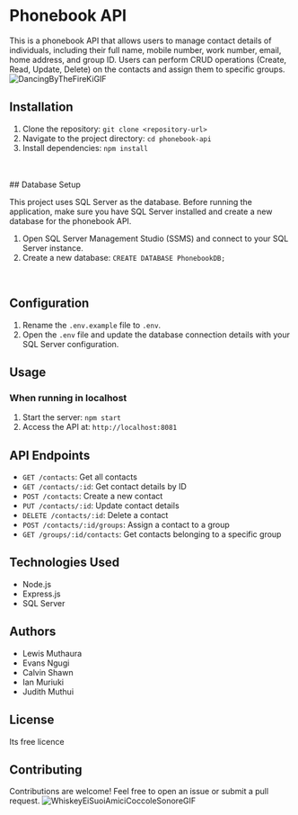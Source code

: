 # Phonebook API

This is a phonebook API that allows users to manage contact details of individuals, including their full name, mobile number, work number, email, home address, and group ID. Users can perform CRUD operations (Create, Read, Update, Delete) on the contacts and assign them to specific groups.
<br>
![DancingByTheFireKiGIF](https://github.com/Evanoken/PhonebookAPI/assets/95754975/9bd19b21-9223-4168-ac49-7320e349a432)
<br>

## Installation

1. Clone the repository: `git clone <repository-url>`
2. Navigate to the project directory: `cd phonebook-api`
3. Install dependencies: `npm install`
<br>
<br>
## Database Setup

This project uses SQL Server as the database. Before running the application, make sure you have SQL Server installed and create a new database for the phonebook API.

1. Open SQL Server Management Studio (SSMS) and connect to your SQL Server instance.
2. Create a new database: `CREATE DATABASE PhonebookDB;`
<br>

## Configuration

1. Rename the `.env.example` file to `.env`.
2. Open the `.env` file and update the database connection details with your SQL Server configuration.

## Usage
### When running in localhost
1. Start the server: `npm start`
2. Access the API at: `http://localhost:8081`

## API Endpoints

- `GET /contacts`: Get all contacts
- `GET /contacts/:id`: Get contact details by ID
- `POST /contacts`: Create a new contact
- `PUT /contacts/:id`: Update contact details
- `DELETE /contacts/:id`: Delete a contact
- `POST /contacts/:id/groups`: Assign a contact to a group
- `GET /groups/:id/contacts`: Get contacts belonging to a specific group

## Technologies Used

- Node.js
- Express.js
- SQL Server

## Authors

- Lewis Muthaura
- Evans Ngugi
- Calvin Shawn
- Ian Muriuki
- Judith Muthui

## License

Its free licence

## Contributing

Contributions are welcome! Feel free to open an issue or submit a pull request.
![WhiskeyEiSuoiAmiciCoccoleSonoreGIF](https://github.com/Evanoken/PhonebookAPI/assets/95754975/da6b9803-3c7b-4f9a-bf10-5ba7d8ff46f6)


